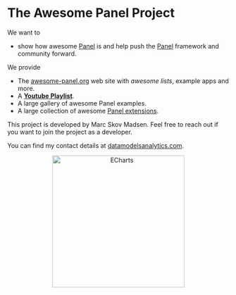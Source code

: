 # The Awesome Panel Project

We want to

- show how awesome [Panel](https://awesome-panel.org) is and help push the [Panel](https://awesome-panel.org) framework and community forward.

We provide

- The [awesome-panel.org](https://awesome-panel.org) web site with *awesome lists*, example apps and more.
- A [**Youtube Playlist**](https://www.youtube.com/playlist?list=PLrrcIlm1vLr69f4CsTlrO0wSNBw6VbsJA).
- A large gallery of awesome Panel examples.
- A large collection of awesome [Panel extensions](https://github.com/orgs/awesome-panel/repositories).

This project is developed by Marc Skov Madsen. Feel free to reach out if you want to join the project as a developer.

You can find my contact details at [datamodelsanalytics.com](https://datamodelsanalytics.com).

<div align="center" style="margin-right:10%;margin-left:10%">
<a href="https://datamodelsanalytics.com">
    <img
        alt="ECharts"
        src="https://cdn.jsdelivr.net/gh/awesome-panel/awesome-panel-assets@5a86c80316da7a86ee0e4bfee0142e607a27e1c4/images/datamodelsanalytics.png"
        style="height:300px;"
    ></a>
</div>
